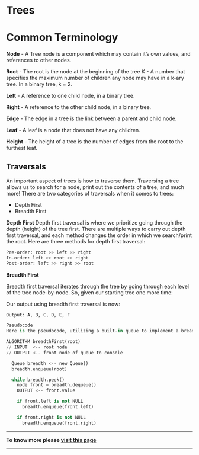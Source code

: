 
# Trees

# Common Terminology
**Node** - A Tree node is a component which may contain it’s own values, and references to other nodes.

**Root** - The root is the node at the beginning of the tree
K - A number that specifies the maximum number of children any node may have in a k-ary tree. In a binary tree, k = 2.

**Left** - A reference to one child node, in a binary tree.

**Right** - A reference to the other child node, in a binary tree.

**Edge** - The edge in a tree is the link between a parent and child node.

**Leaf** - A leaf is a node that does not have any children.

**Height** - The height of a tree is the number of edges from the root to the furthest leaf.

## **Traversals**
An important aspect of trees is how to traverse them. Traversing a tree allows us to search for a node, print out the contents of a tree, and much more! There are two categories of traversals when it comes to trees:

-   Depth First
-   Breadth First

**Depth First**
Depth first traversal is where we prioritize going through the depth (height) of the tree first. There are multiple ways to carry out depth first traversal, and each method changes the order in which we search/print the root. Here are three methods for depth first traversal:



```py
Pre-order: root >> left >> right
In-order: left >> root >> right
Post-order: left >> right >> root
```

**Breadth First**

Breadth first traversal iterates through the tree by going through each level of the tree node-by-node. So, given our starting tree one more time:


Our output using breadth first traversal is now:
```py
Output: A, B, C, D, E, F
```


```py
Pseudocode
Here is the pseudocode, utilizing a built-in queue to implement a breadth first traversal.

ALGORITHM breadthFirst(root)
// INPUT  <-- root node
// OUTPUT <-- front node of queue to console

  Queue breadth <-- new Queue()
  breadth.enqueue(root)

  while breadth.peek()
    node front = breadth.dequeue()
    OUTPUT <-- front.value

    if front.left is not NULL
      breadth.enqueue(front.left)

    if front.right is not NULL
      breadth.enqueue(front.right)

```

***
**To know more please [visit this page](https://codefellows.github.io/common_curriculum/data_structures_and_algorithms/Code_401/class-15/resources/Trees.html)**
***

